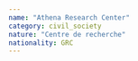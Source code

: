 ```yaml
---
name: "Athena Research Center"
category: civil_society
nature: "Centre de recherche"
nationality: GRC
---
```

    